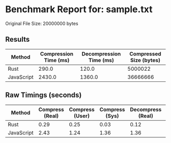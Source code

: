 # Benchmark Report for: sample.txt

Original File Size: 20000000 bytes

## Results

| Method     | Compression Time (ms) | Decompression Time (ms) | Compressed Size (bytes) |
|------------|-------------------------|---------------------------|-------------------------|
| Rust       | 290.0       | 120.0       | 5000022   |
| JavaScript | 2430.0         | 1360.0         | 36666666     |

## Raw Timings (seconds)

| Method     | Compress (Real) | Compress (User) | Compress (Sys) | Decompress (Real) | Decompress (User) | Decompress (Sys) |
|------------|-----------------|-----------------|----------------|-------------------|-------------------|------------------|
| Rust       | 0.29   | 0.25   | 0.03   | 0.12   | 0.07   | 0.04   |
| JavaScript | 2.43     | 1.24     | 1.36     | 1.36     | 0.78     | 0.63     |

